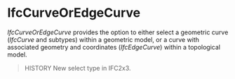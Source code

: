 # IfcCurveOrEdgeCurve

_IfcCurveOrEdgeCurve_ provides the option to either select a geometric curve (_IfcCurve_ and subtypes) within a geometric model, or a curve with associated geometry and coordinates (_IfcEdgeCurve_) within a topological model.
<!-- end of short definition -->


> HISTORY New select type in IFC2x3.
